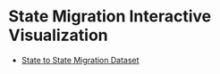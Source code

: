 # State Migration Interactive Visualization
- [State to State Migration Dataset](https://www.census.gov/data/tables/time-series/demo/geographic-mobility/state-to-state-migration.html)